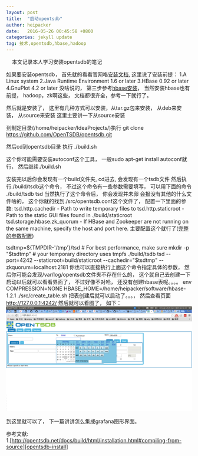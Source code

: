 ```yaml
---
layout: post
title:  "启动opentsdb"
author: heipacker
date:   2016-05-26 00:45:58 +0800
categories: jekyll update
tag: 技术,opentsdb,hbase,hadoop
---
```

&nbsp;&nbsp;&nbsp;&nbsp;本文记录本人学习安装opentsdb的笔记


如果要安装opentsdb， 首先就的看看官网咯[安装文档][opentsdb-install],
这里说了安装前提：
1.A Linux system
2.Java Runtime Environment 1.6 or later
3.HBase 0.92 or later
4.GnuPlot 4.2 or later
没啥说的， 第三步参考[hbase安装][hbase-install]， 当然安装hbase也有前提， hadoop，zk啊这些， 文档都很齐全，参考一下就行了。

然后就是安装了， 这里有几种方式可以安装，从tar.gz包来安装， 从deb来安装， 从source来安装
这里主要讲一下从source安装

到制定目录(/home/heipacker/IdeaProjects/)执行
git clone https://github.com/OpenTSDB/opentsdb.git

然后cd到opentsdb目录
执行
./build.sh

这个你可能需要安装autoconf这个工具， 一般sudo apt-get install autoconf就行， 然后继续./build.sh

安装完以后你会发现有一个build文件夹, cd进去, 会发现有一个tsdb文件
然后执行./build/tsdb这个命令， 不过这个命令有一些参数需要填写， 可以用下面的命令
./build/tsdb tsd
当然执行了这个命令后， 你会发现并未卵
会报没有其他的什么文件啥的， 这个你就的找到./src/opentsdb.conf这个文件了， 配置一下里面的参数:
tsd.http.cachedir - Path to write temporary files to
tsd.http.staticroot - Path to the static GUI files found in ./build/staticroot
tsd.storage.hbase.zk\_quorum - If HBase and Zookeeper are not running on the same machine, specify the host and port here.
主要配置这个就行了([完整的参数配置][all-config])

tsdtmp=${TMPDIR-'/tmp'}/tsd    # For best performance, make sure
mkdir -p "$tsdtmp"             # your temporary directory uses tmpfs
./build/tsdb tsd --port=4242 --staticroot=build/staticroot --cachedir="$tsdtmp" --zkquorum=localhost:2181
你也可以直接执行上面这个命令指定具体的参数， 然后你可能会发现/var/log/opentsdb文件夹不存在什么的， 这个就自己去创建一下
启动以后就可以看看界面了， 不过好像不对哈， 还没有创建hbase表呢。。。。
env COMPRESSION=NONE HBASE\_HOME=/home/heipacker/software/hbase-1.2.1 ./src/create\_table.sh
把表创建后就可以启动了。。。， 然后查看页面
http://127.0.0.1:4242/
然后就可以看图了， 如下：
![image](https://github.com/heipacker/heipacker.github.io/blob/master/assets/img/opentsdb-ui-screenshot.png)

到这里就可以了， 下一篇讲讲怎么集成grafana图形界面。

参考文献:<br/>
1.[http://opentsdb.net/docs/build/html/installation.html#compiling-from-source][opentsdb-install]

[opentsdb-install]:http://opentsdb.net/docs/build/html/installation.html#compiling-from-source
[hbase-install]:http://hbase.apache.org/book.html#quickstart_pseudo
[all-config]:http://opentsdb.net/docs/build/html/user_guide/configuration.html
